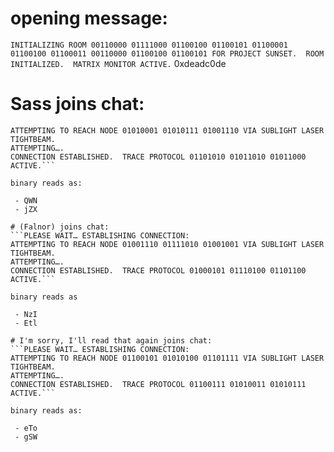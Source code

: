 
# opening message:
```INITIALIZING ROOM 00110000 01111000 01100100 01100101 01100001 01100100 01100011 00110000 01100100 01100101 FOR PROJECT SUNSET.  ROOM INITIALIZED.  MATRIX MONITOR ACTIVE.```
0xdeadc0de

# Sass joins chat:

```PLEASE WAIT… ESTABLISHING CONNECTION:
ATTEMPTING TO REACH NODE 01010001 01010111 01001110 VIA SUBLIGHT LASER TIGHTBEAM.
ATTEMPTING….
CONNECTION ESTABLISHED.  TRACE PROTOCOL 01101010 01011010 01011000 ACTIVE.```

binary reads as:

 - QWN
 - jZX

# (Falnor) joins chat:
```PLEASE WAIT… ESTABLISHING CONNECTION:
ATTEMPTING TO REACH NODE 01001110 01111010 01001001 VIA SUBLIGHT LASER TIGHTBEAM.
ATTEMPTING….
CONNECTION ESTABLISHED.  TRACE PROTOCOL 01000101 01110100 01101100 ACTIVE.```

binary reads as 

 - NzI
 - Etl

# I'm sorry, I'll read that again joins chat:
```PLEASE WAIT… ESTABLISHING CONNECTION:
ATTEMPTING TO REACH NODE 01100101 01010100 01101111 VIA SUBLIGHT LASER TIGHTBEAM.
ATTEMPTING….
CONNECTION ESTABLISHED.  TRACE PROTOCOL 01100111 01010011 01010111 ACTIVE.```

binary reads as:

 - eTo
 - gSW

